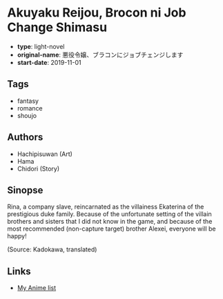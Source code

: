 # Akuyaku Reijou, Brocon ni Job Change Shimasu

-   **type**: light-novel
-   **original-name**: 悪役令嬢、ブラコンにジョブチェンジします
-   **start-date**: 2019-11-01

## Tags

-   fantasy
-   romance
-   shoujo

## Authors

-   Hachipisuwan (Art)
-   Hama
-   Chidori (Story)

## Sinopse

Rina, a company slave, reincarnated as the villainess Ekaterina of the prestigious duke family. Because of the unfortunate setting of the villain brothers and sisters that I did not know in the game, and because of the most recommended (non-capture target) brother Alexei, everyone will be happy!

(Source: Kadokawa, translated)

## Links

-   [My Anime list](https://myanimelist.net/manga/133477/Akuyaku_Reijou_Brocon_ni_Job_Change_Shimasu)
